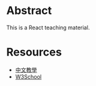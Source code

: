 # Abstract
This is a React teaching material.

# Resources
* [中文教學](https://ithelp.ithome.com.tw/articles/10215841)
* [W3School](https://www.w3schools.com/REACT/react_components.asp)